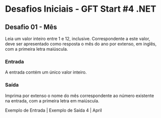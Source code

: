 # Desafios Iniciais - GFT Start #4 .NET

## Desafio 01 - Mês

Leia um valor inteiro entre 1 e 12, inclusive. Correspondente a este valor, deve ser apresentado como resposta o mês do ano por extenso, em inglês, com a primeira letra maiúscula.

### Entrada
A entrada contém um único valor inteiro.

### Saída
Imprima por extenso o nome do mês correspondente ao número existente na entrada, com a primeira letra em maiúscula.

 
Exemplo de Entrada	|	Exemplo de Saída
4	|	April
